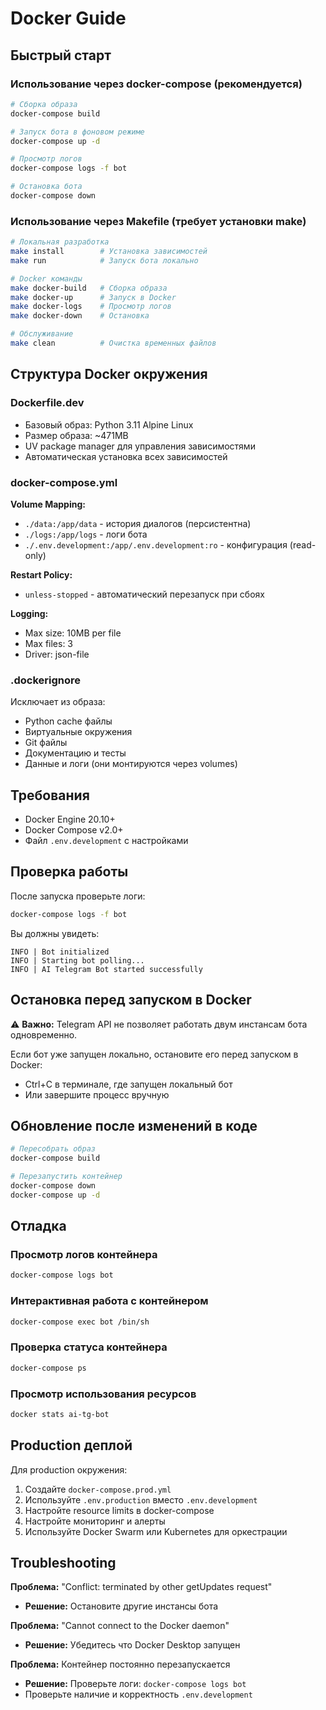 # Docker Guide

## Быстрый старт

### Использование через docker-compose (рекомендуется)

```bash
# Сборка образа
docker-compose build

# Запуск бота в фоновом режиме
docker-compose up -d

# Просмотр логов
docker-compose logs -f bot

# Остановка бота
docker-compose down
```

### Использование через Makefile (требует установки make)

```bash
# Локальная разработка
make install        # Установка зависимостей
make run            # Запуск бота локально

# Docker команды
make docker-build   # Сборка образа
make docker-up      # Запуск в Docker
make docker-logs    # Просмотр логов
make docker-down    # Остановка

# Обслуживание
make clean          # Очистка временных файлов
```

## Структура Docker окружения

### Dockerfile.dev
- Базовый образ: Python 3.11 Alpine Linux
- Размер образа: ~471MB
- UV package manager для управления зависимостями
- Автоматическая установка всех зависимостей

### docker-compose.yml
**Volume Mapping:**
- `./data:/app/data` - история диалогов (персистентна)
- `./logs:/app/logs` - логи бота
- `./.env.development:/app/.env.development:ro` - конфигурация (read-only)

**Restart Policy:**
- `unless-stopped` - автоматический перезапуск при сбоях

**Logging:**
- Max size: 10MB per file
- Max files: 3
- Driver: json-file

### .dockerignore
Исключает из образа:
- Python cache файлы
- Виртуальные окружения
- Git файлы
- Документацию и тесты
- Данные и логи (они монтируются через volumes)

## Требования

- Docker Engine 20.10+
- Docker Compose v2.0+
- Файл `.env.development` с настройками

## Проверка работы

После запуска проверьте логи:
```bash
docker-compose logs -f bot
```

Вы должны увидеть:
```
INFO | Bot initialized
INFO | Starting bot polling...
INFO | AI Telegram Bot started successfully
```

## Остановка перед запуском в Docker

⚠️ **Важно:** Telegram API не позволяет работать двум инстансам бота одновременно.

Если бот уже запущен локально, остановите его перед запуском в Docker:
- Ctrl+C в терминале, где запущен локальный бот
- Или завершите процесс вручную

## Обновление после изменений в коде

```bash
# Пересобрать образ
docker-compose build

# Перезапустить контейнер
docker-compose down
docker-compose up -d
```

## Отладка

### Просмотр логов контейнера
```bash
docker-compose logs bot
```

### Интерактивная работа с контейнером
```bash
docker-compose exec bot /bin/sh
```

### Проверка статуса контейнера
```bash
docker-compose ps
```

### Просмотр использования ресурсов
```bash
docker stats ai-tg-bot
```

## Production деплой

Для production окружения:
1. Создайте `docker-compose.prod.yml`
2. Используйте `.env.production` вместо `.env.development`
3. Настройте resource limits в docker-compose
4. Настройте мониторинг и алерты
5. Используйте Docker Swarm или Kubernetes для оркестрации

## Troubleshooting

**Проблема:** "Conflict: terminated by other getUpdates request"
- **Решение:** Остановите другие инстансы бота

**Проблема:** "Cannot connect to the Docker daemon"
- **Решение:** Убедитесь что Docker Desktop запущен

**Проблема:** Контейнер постоянно перезапускается
- **Решение:** Проверьте логи: `docker-compose logs bot`
- Проверьте наличие и корректность `.env.development`

